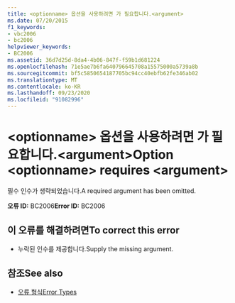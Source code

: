 ```yaml
---
title: <optionname> 옵션을 사용하려면 가 필요합니다.<argument>
ms.date: 07/20/2015
f1_keywords:
- vbc2006
- bc2006
helpviewer_keywords:
- BC2006
ms.assetid: 36d7d25d-8da4-4b06-847f-f59b1d681224
ms.openlocfilehash: 71e5ae7b6fa640796645708a15575000a5739a8b
ms.sourcegitcommit: bf5c5850654187705bc94cc40ebfb62fe346ab02
ms.translationtype: MT
ms.contentlocale: ko-KR
ms.lasthandoff: 09/23/2020
ms.locfileid: "91082996"
---
```

# <a name="option-optionname-requires-argument"></a><span data-ttu-id="1a177-102">\<optionname> 옵션을 사용하려면 가 필요합니다.\<argument></span><span class="sxs-lookup"><span data-stu-id="1a177-102">Option \<optionname> requires \<argument></span></span>

<span data-ttu-id="1a177-103">필수 인수가 생략되었습니다.</span><span class="sxs-lookup"><span data-stu-id="1a177-103">A required argument has been omitted.</span></span>  
  
 <span data-ttu-id="1a177-104">**오류 ID:** BC2006</span><span class="sxs-lookup"><span data-stu-id="1a177-104">**Error ID:** BC2006</span></span>  
  
## <a name="to-correct-this-error"></a><span data-ttu-id="1a177-105">이 오류를 해결하려면</span><span class="sxs-lookup"><span data-stu-id="1a177-105">To correct this error</span></span>  
  
- <span data-ttu-id="1a177-106">누락된 인수를 제공합니다.</span><span class="sxs-lookup"><span data-stu-id="1a177-106">Supply the missing argument.</span></span>  
  
## <a name="see-also"></a><span data-ttu-id="1a177-107">참조</span><span class="sxs-lookup"><span data-stu-id="1a177-107">See also</span></span>

- [<span data-ttu-id="1a177-108">오류 형식</span><span class="sxs-lookup"><span data-stu-id="1a177-108">Error Types</span></span>](../programming-guide/language-features/error-types.md)
